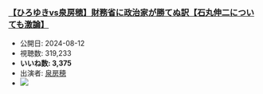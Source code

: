 ### [【ひろゆきvs泉房穂】財務省に政治家が勝てぬ訳【石丸伸二についても激論】](https://www.youtube.com/watch?v=9458J_0AOB8)
-   公開日: 2024-08-12
-   視聴数: 319,233
-   **いいね数: 3,375**
-   出演者: [泉房穂](/rehacq_fan/people/泉房穂 "wikilink")
- [![](https://img.youtube.com/vi/9458J_0AOB8/hqdefault.jpg)](https://www.youtube.com/watch?v=9458J_0AOB8)

